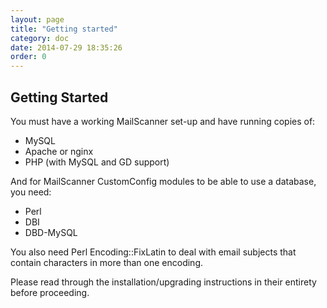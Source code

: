 ```yaml
---
layout: page
title: "Getting started"
category: doc
date: 2014-07-29 18:35:26
order: 0
---
```


## Getting Started

You must have a working MailScanner set-up and have running copies of:

- MySQL
- Apache or nginx
- PHP (with MySQL and GD support)

And for MailScanner CustomConfig modules to be able to use a database, you need:

- Perl
- DBI
- DBD-MySQL

You also need Perl Encoding::FixLatin to deal with email subjects that contain characters in more than one encoding.

Please read through the installation/upgrading instructions in their entirety before proceeding.
